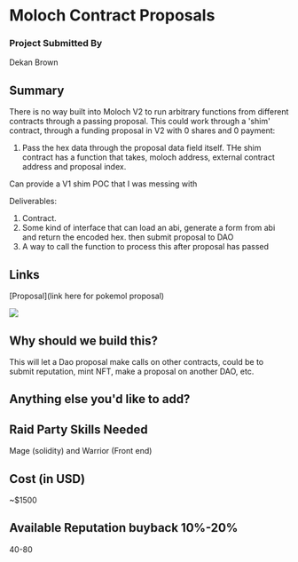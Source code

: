 # Moloch Contract Proposals

### Project Submitted By

Dekan Brown

## Summary

There is no way built into Moloch V2 to run arbitrary functions from different contracts through a passing proposal. This could work through a 'shim' contract, through a funding proposal in V2 with 0 shares and 0 payment:

1) Pass the hex data through the proposal data field itself. THe shim contract has a function that takes, moloch address, external contract address and proposal index.

Can provide a V1 shim POC that I was messing with

Deliverables:

1. Contract.
2. Some kind of interface that can load an abi, generate a form from abi and return the encoded hex. then submit proposal to DAO
3. A way to call the function to process this after proposal has passed

## Links

[Proposal](link here for pokemol proposal)

![](https://i.imgur.com/ae4OvF2.jpg)

## Why should we build this?

This will let a Dao proposal make calls on other contracts, could be to submit reputation, mint NFT, make a proposal on another DAO, etc. 

## Anything else you'd like to add?


## Raid Party Skills Needed

Mage (solidity) and Warrior (Front end)

## Cost (in USD)

\~$1500

## Available Reputation buyback 10%-20%

40-80
